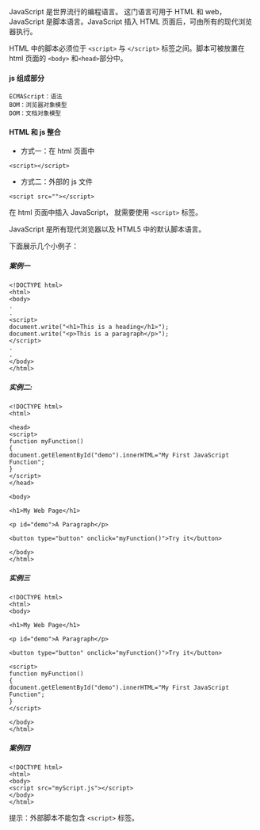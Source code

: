 JavaScript 是世界流行的编程语言。 这门语言可用于 HTML 和 web， JavaScript 是脚本语言。JavaScript 插入 HTML 页面后，可由所有的现代浏览器执行。

HTML 中的脚本必须位于 `<script>` 与 `</script>` 标签之间。脚本可被放置在 html 页面的 `<body>` 和`<head>`部分中。

#### js 组成部分

	ECMAScript：语法
	BOM：浏览器对象模型
	DOM：文档对象模型
#### HTML 和 js 整合

* 方式一：在 html 页面中

```
<script></script>
```

* 方式二：外部的 js 文件

```
<script src=""></script>
```

在 html 页面中插入 JavaScript， 就需要使用 `<script>` 标签。

JavaScript 是所有现代浏览器以及 HTML5 中的默认脚本语言。

下面展示几个小例子：

##### 案例一

```
<!DOCTYPE html>
<html>
<body>
.
.
<script>
document.write("<h1>This is a heading</h1>");
document.write("<p>This is a paragraph</p>");
</script>
.
.
</body>
</html>
```

##### 实例二: 

```
<!DOCTYPE html>
<html>

<head>
<script>
function myFunction()
{
document.getElementById("demo").innerHTML="My First JavaScript Function";
}
</script>
</head>

<body>

<h1>My Web Page</h1>

<p id="demo">A Paragraph</p>

<button type="button" onclick="myFunction()">Try it</button>

</body>
</html>

```

##### 实例三

```
<!DOCTYPE html>
<html>
<body>

<h1>My Web Page</h1>

<p id="demo">A Paragraph</p>

<button type="button" onclick="myFunction()">Try it</button>

<script>
function myFunction()
{
document.getElementById("demo").innerHTML="My First JavaScript Function";
}
</script>

</body>
</html>

```

##### 案例四 

```
<!DOCTYPE html>
<html>
<body>
<script src="myScript.js"></script>
</body>
</html>
```

提示：外部脚本不能包含 `<script>` 标签。

